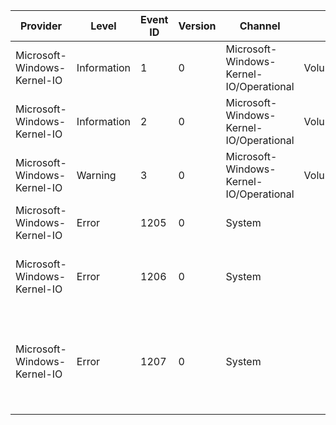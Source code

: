 Provider                     |  Level        |  Event ID  |  Version  |  Channel                                  |  Task         |  Opcode  |  Keyword       |  Message
-----------------------------|---------------|------------|-----------|-------------------------------------------|---------------|----------|----------------|--------------------------------------------------------------------------------------------------------------------------------------------------------------------------------------------------------------------------------
Microsoft-Windows-Kernel-IO  |  Information  |  1         |  0        |  Microsoft-Windows-Kernel-IO/Operational  |  VolumeMount  |  Start   |  VolumeMounts  |  Windows has started processing the volume mount request.           Volume GUID: {VolumeGuid}           Volume Name: {VolumeName}
Microsoft-Windows-Kernel-IO  |  Information  |  2         |  0        |  Microsoft-Windows-Kernel-IO/Operational  |  VolumeMount  |  Stop    |  VolumeMounts  |  The volume has been successfully mounted.           Volume GUID: {VolumeGuid}           Volume Name: {VolumeName}
Microsoft-Windows-Kernel-IO  |  Warning      |  3         |  0        |  Microsoft-Windows-Kernel-IO/Operational  |  VolumeMount  |  Stop    |  VolumeMounts  |  Windows failed to mount the volume.           Status: {Error}           Volume GUID: {VolumeGuid}           Volume Name: {VolumeName}
Microsoft-Windows-Kernel-IO  |  Error        |  1205      |  0        |  System                                   |               |          |                |  Windows is configured to block legacy file system filters.           Filter name: {FilterName}
Microsoft-Windows-Kernel-IO  |  Error        |  1206      |  0        |  System                                   |               |          |                |  Legacy file system filters cannot attach to byte addressable volumes.           Filter name: {FilterName}           Volume name: {VolumeName}
Microsoft-Windows-Kernel-IO  |  Error        |  1207      |  0        |  System                                   |               |          |                |  Dumps are disabled on the machine since there was an error enabling dump encryption: {DumpEncryptionFailureReason}.                  See http://go.microsoft.com/fwlink/?LinkId=824149 for more information on dump encryption